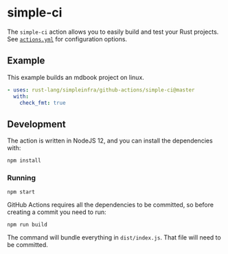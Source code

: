 # simple-ci

The `simple-ci` action allows you to easily build and test your Rust projects.
See [`actions.yml`] for configuration options.

[`actions.yml`]: ./actions.yml

## Example
This example builds an mdbook project on linux.

```yaml
- uses: rust-lang/simpleinfra/github-actions/simple-ci@master
  with:
    check_fmt: true
```

## Development

The action is written in NodeJS 12, and you can install the dependencies with:

```
npm install
```

### Running

```
npm start
```

GitHub Actions requires all the dependencies to be committed, so before
creating a commit you need to run:

```
npm run build
```

The command will bundle everything in `dist/index.js`. That file will need to
be committed.
